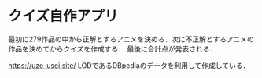 # クイズ自作アプリ


最初に279作品の中から正解とするアニメを決める．次に不正解とするアニメの作品を決めてからクイズを作成する．
最後に合計点が発表される．

https://uze-usei.site/
LODであるDBpediaのデータを利用して作成している．